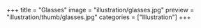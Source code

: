 +++
title = "Glasses"
image = "illustration/glasses.jpg"
preview = "illustration/thumb/glasses.jpg"
categories = ["Illustration"]
+++
